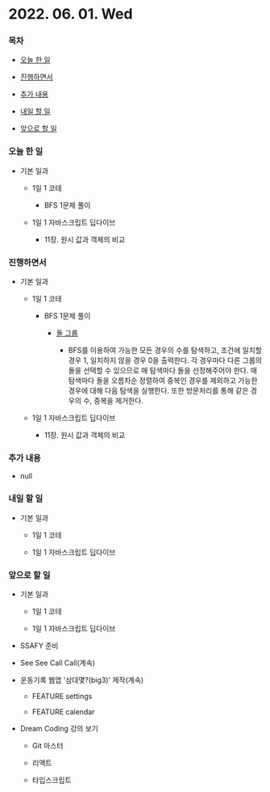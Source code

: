 # 2022. 06. 01. Wed

### 목차

- [오늘 한 일](#오늘-한-일)

- [진행하면서](#진행하면서)

- [추가 내용](#추가-내용)

- [내일 할 일](#내일-할-일)

- [앞으로 할 일](#앞으로-할-일)

### 오늘 한 일

- 기본 일과

  - 1일 1 코테

    - BFS 1문제 풀이

  - 1일 1 자바스크립트 딥다이브

    - 11장. 원시 값과 객체의 비교

### 진행하면서

- 기본 일과

  - 1일 1 코테

    - BFS 1문제 풀이

      - [돌 그룹](https://www.acmicpc.net/problem/12886)

        - BFS를 이용하여 가능한 모든 경우의 수를 탐색하고, 조건에 일치할 경우 1, 일치하지 않을 경우 0을 출력한다. 각 경우마다 다른 그룹의 돌을 선택할 수 있으므로 매 탐색마다 돌을 선정해주어야 한다. 매 탐색마다 돌을 오름차순 정렬하여 중복인 경우를 제외하고 가능한 경우에 대해 다음 탐색을 실행한다. 또한 방문처리를 통해 같은 경우의 수, 중복을 제거한다.

  - 1일 1 자바스크립트 딥다이브

    - 11장. 원시 값과 객체의 비교

### 추가 내용

- null

### 내일 할 일

- 기본 일과

  - 1일 1 코테

  - 1일 1 자바스크립트 딥다이브

### 앞으로 할 일

- 기본 일과

  - 1일 1 코테

  - 1일 1 자바스크립트 딥다이브

- SSAFY 준비

- See See Call Call(계속)

- 운동기록 웹앱 '삼대몇?(big3)' 제작(계속)

  - FEATURE settings

  - FEATURE calendar

- Dream Coding 강의 보기

  - Git 마스터

  - 리액트

  - 타입스크립트

<br><br>
